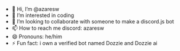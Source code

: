 - 👋 Hi, I’m @azaresw
- 👀 I’m interested in coding
- 💞️ I’m looking to collaborate with someone to make a discord.js bot
- 📫 How to reach me discord: azaresw
- 😄 Pronouns: he/him
- ⚡ Fun fact: i own a verified bot named Dozzie and Dozzie ai

<!---
azaresw/azaresw is a ✨ special ✨ repository because its `README.md` (this file) appears on your GitHub profile.
You can click the Preview link to take a look at your changes.
--->
